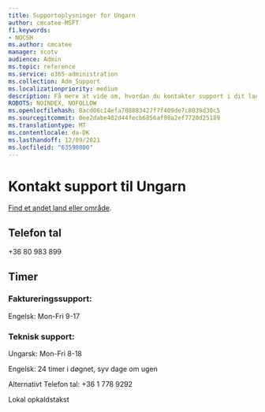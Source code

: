 ```yaml
---
title: Supportoplysninger for Ungarn
author: cmcatee-MSFT
f1.keywords:
- NOCSH
ms.author: cmcatee
manager: scotv
audience: Admin
ms.topic: reference
ms.service: o365-administration
ms.collection: Adm_Support
ms.localizationpriority: medium
description: Få mere at vide om, hvordan du kontakter support i dit land eller område.
ROBOTS: NOINDEX, NOFOLLOW
ms.openlocfilehash: 8acd06c14efa708883427f7f409de7c8039d30c5
ms.sourcegitcommit: 0ee2dabe402d44fecb6856af98a2ef7720d25189
ms.translationtype: MT
ms.contentlocale: da-DK
ms.lasthandoff: 12/09/2021
ms.locfileid: "63590800"
---
```

# <a name="contact-support-for-hungary"></a>Kontakt support til Ungarn

[Find et andet land eller område](../get-help-support.md).

## <a name="phone-number"></a>Telefon tal
+36 80 983 899

## <a name="hours"></a>Timer
### <a name="billing-support"></a>Faktureringssupport:

Engelsk: Mon-Fri 9-17

### <a name="technical-support"></a>Teknisk support:

Ungarsk: Mon-Fri 8-18

Engelsk: 24 timer i døgnet, syv dage om ugen

Alternativt Telefon tal: +36 1 778 9292

Lokal opkaldstakst
